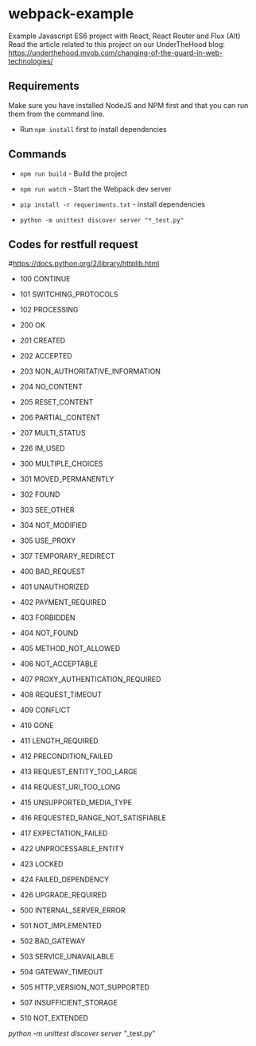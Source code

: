 # webpack-example
Example Javascript ES6 project with React, React Router and Flux (Alt)
Read the article related to this project on our UnderTheHood blog: https://underthehood.myob.com/changing-of-the-guard-in-web-technologies/

## Requirements
Make sure you have installed NodeJS and NPM first and that you can run them from the command line.
* Run `npm install` first to install dependencies

## Commands
* `npm run build` - Build the project
* `npm run watch` - Start the Webpack dev server

* `pip install -r requeriments.txt` - install dependencies
* `python -m unittest discover server "*_test.py"`

## Codes for restfull request
#https://docs.python.org/2/library/httplib.html
* 100 CONTINUE
* 101 SWITCHING_PROTOCOLS
* 102 PROCESSING
* 200 OK
* 201 CREATED
* 202 ACCEPTED
* 203 NON_AUTHORITATIVE_INFORMATION
* 204 NO_CONTENT
* 205 RESET_CONTENT
* 206 PARTIAL_CONTENT
* 207 MULTI_STATUS
* 226 IM_USED
* 300 MULTIPLE_CHOICES
* 301 MOVED_PERMANENTLY
* 302 FOUND
* 303 SEE_OTHER
* 304 NOT_MODIFIED
* 305 USE_PROXY
* 307 TEMPORARY_REDIRECT

* 400 BAD_REQUEST
* 401 UNAUTHORIZED
* 402 PAYMENT_REQUIRED
* 403 FORBIDDEN
* 404 NOT_FOUND
* 405 METHOD_NOT_ALLOWED
* 406 NOT_ACCEPTABLE
* 407 PROXY_AUTHENTICATION_REQUIRED
* 408 REQUEST_TIMEOUT
* 409 CONFLICT
* 410 GONE
* 411 LENGTH_REQUIRED
* 412 PRECONDITION_FAILED
* 413 REQUEST_ENTITY_TOO_LARGE
* 414 REQUEST_URI_TOO_LONG
* 415 UNSUPPORTED_MEDIA_TYPE
* 416 REQUESTED_RANGE_NOT_SATISFIABLE
* 417 EXPECTATION_FAILED
* 422 UNPROCESSABLE_ENTITY
* 423 LOCKED
* 424 FAILED_DEPENDENCY
* 426 UPGRADE_REQUIRED

* 500 INTERNAL_SERVER_ERROR
* 501 NOT_IMPLEMENTED
* 502 BAD_GATEWAY
* 503 SERVICE_UNAVAILABLE
* 504 GATEWAY_TIMEOUT
* 505 HTTP_VERSION_NOT_SUPPORTED
* 507 INSUFFICIENT_STORAGE
* 510 NOT_EXTENDED

*python -m unittest discover server "*_test.py"

